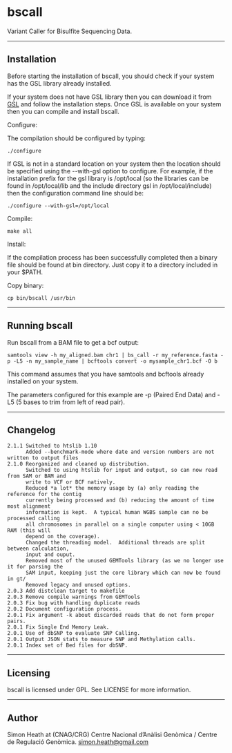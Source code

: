 bscall
======

Variant Caller for Bisulfite Sequencing Data.


------------
Installation
------------

Before starting the installation of bscall, you should check if your
system has the GSL library already installed.

If your system does not have GSL library then you can download it from
[GSL](https://www.gnu.org/software/gsl/) and follow the installation
steps. Once GSL is available on your system then you can compile and
install bscall.

Configure:

The compilation should be configured by typing:

	./configure
	
If GSL is not in a standard location on your system then the location
should be specified using the --with-gsl option to configure. For
example, if the installation prefix for the gsl library is /opt/local
(so the libraries can be found in /opt/local/lib and the include
directory gsl in /opt/local/include) then the configuration command
line should be:

	./configure --with-gsl=/opt/local

Compile:

    make all

Install:

If the compilation process has been successfully completed then a
binary file should be found at bin directory. Just copy it to a
directory included in your $PATH.

Copy binary:

    cp bin/bscall /usr/bin

--------------
Running bscall
--------------

Run bscall from a BAM file to get a bcf output:

    samtools view -h my_aligned.bam chr1 | bs_call -r my_reference.fasta -p -L5 -n my_sample_name | bcftools convert -o mysample_chr1.bcf -O b

This command assumes that you have samtools and bcftools already installed on your system.

The parameters configured for this example are -p (Paired End Data) and -L5 (5 bases to trim from left of read pair).


---------
Changelog
---------
    2.1.1 Switched to htslib 1.10
          Added --benchmark-mode where date and version numbers are not written to output files
    2.1.0 Reorganized and cleaned up distribution.  
          Switched to using htslib for input and output, so can now read from SAM or BAM and
          write to VCF or BCF natively.
          Reduced *a lot* the memory usage by (a) only reading the reference for the contig 
          currently being processed and (b) reducing the amount of time most alignment
          information is kept.  A typical human WGBS sample can no be processed calling
          all chromosomes in parallel on a single computer using < 10GB RAM (this will
          depend on the coverage).
          Changed the threading model.  Additional threads are split between calculation,
          input and ouput.
          Removed most of the unused GEMTools library (as we no longer use it for parsing the 
          SAM input, keeping just the core library which can now be found in gt/
          Removed legacy and unused options.
    2.0.3 Add distclean target to makefile
    2.0.3 Remove compile warnings from GEMTools
    2.0.3 Fix bug with handling duplicate reads  
    2.0.2 Document configuration process.
    2.0.1 Fix argument -k about discarded reads that do not form proper pairs.
    2.0.1 Fix Single End Memory Leak.
    2.0.1 Use of dbSNP to evaluate SNP Calling.
    2.0.1 Output JSON stats to measure SNP and Methylation calls.
    2.0.1 Index set of Bed files for dbSNP.

---------
Licensing
---------

bscall is licensed under GPL. See LICENSE for more information.

------
Author
------

Simon Heath at (CNAG/CRG) Centre Nacional d’Anàlisi Genòmica / Centre de Regulació Genòmica.
simon.heath@gmail.com

